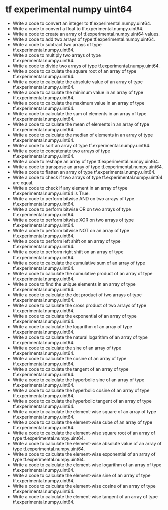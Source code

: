 # tf experimental numpy uint64

- Write a code to convert an integer to tf.experimental.numpy.uint64.
- Write a code to convert a float to tf.experimental.numpy.uint64.
- Write a code to create an array of tf.experimental.numpy.uint64 values.
- Write a code to add two arrays of type tf.experimental.numpy.uint64.
- Write a code to subtract two arrays of type tf.experimental.numpy.uint64.
- Write a code to multiply two arrays of type tf.experimental.numpy.uint64.
- Write a code to divide two arrays of type tf.experimental.numpy.uint64.
- Write a code to calculate the square root of an array of type tf.experimental.numpy.uint64.
- Write a code to calculate the absolute value of an array of type tf.experimental.numpy.uint64.
- Write a code to calculate the minimum value in an array of type tf.experimental.numpy.uint64.
- Write a code to calculate the maximum value in an array of type tf.experimental.numpy.uint64.
- Write a code to calculate the sum of elements in an array of type tf.experimental.numpy.uint64.
- Write a code to calculate the mean of elements in an array of type tf.experimental.numpy.uint64.
- Write a code to calculate the median of elements in an array of type tf.experimental.numpy.uint64.
- Write a code to sort an array of type tf.experimental.numpy.uint64.
- Write a code to concatenate two arrays of type tf.experimental.numpy.uint64.
- Write a code to reshape an array of type tf.experimental.numpy.uint64.
- Write a code to transpose an array of type tf.experimental.numpy.uint64.
- Write a code to flatten an array of type tf.experimental.numpy.uint64.
- Write a code to check if two arrays of type tf.experimental.numpy.uint64 are equal.
- Write a code to check if any element in an array of type tf.experimental.numpy.uint64 is True.
- Write a code to perform bitwise AND on two arrays of type tf.experimental.numpy.uint64.
- Write a code to perform bitwise OR on two arrays of type tf.experimental.numpy.uint64.
- Write a code to perform bitwise XOR on two arrays of type tf.experimental.numpy.uint64.
- Write a code to perform bitwise NOT on an array of type tf.experimental.numpy.uint64.
- Write a code to perform left shift on an array of type tf.experimental.numpy.uint64.
- Write a code to perform right shift on an array of type tf.experimental.numpy.uint64.
- Write a code to calculate the cumulative sum of an array of type tf.experimental.numpy.uint64.
- Write a code to calculate the cumulative product of an array of type tf.experimental.numpy.uint64.
- Write a code to find the unique elements in an array of type tf.experimental.numpy.uint64.
- Write a code to calculate the dot product of two arrays of type tf.experimental.numpy.uint64.
- Write a code to calculate the cross product of two arrays of type tf.experimental.numpy.uint64.
- Write a code to calculate the exponential of an array of type tf.experimental.numpy.uint64.
- Write a code to calculate the logarithm of an array of type tf.experimental.numpy.uint64.
- Write a code to calculate the natural logarithm of an array of type tf.experimental.numpy.uint64.
- Write a code to calculate the sine of an array of type tf.experimental.numpy.uint64.
- Write a code to calculate the cosine of an array of type tf.experimental.numpy.uint64.
- Write a code to calculate the tangent of an array of type tf.experimental.numpy.uint64.
- Write a code to calculate the hyperbolic sine of an array of type tf.experimental.numpy.uint64.
- Write a code to calculate the hyperbolic cosine of an array of type tf.experimental.numpy.uint64.
- Write a code to calculate the hyperbolic tangent of an array of type tf.experimental.numpy.uint64.
- Write a code to calculate the element-wise square of an array of type tf.experimental.numpy.uint64.
- Write a code to calculate the element-wise cube of an array of type tf.experimental.numpy.uint64.
- Write a code to calculate the element-wise square root of an array of type tf.experimental.numpy.uint64.
- Write a code to calculate the element-wise absolute value of an array of type tf.experimental.numpy.uint64.
- Write a code to calculate the element-wise exponential of an array of type tf.experimental.numpy.uint64.
- Write a code to calculate the element-wise logarithm of an array of type tf.experimental.numpy.uint64.
- Write a code to calculate the element-wise sine of an array of type tf.experimental.numpy.uint64.
- Write a code to calculate the element-wise cosine of an array of type tf.experimental.numpy.uint64.
- Write a code to calculate the element-wise tangent of an array of type tf.experimental.numpy.uint64.